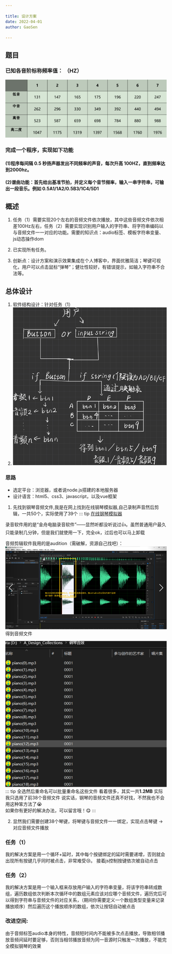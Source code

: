 ```yaml
---

title: 设计方案
date: 2022-04-01
author: GaoSen

---
```


## 题目
### 已知各音阶标称频率值： （HZ）
![img.png](./02_piano.assets/1.png)
### 完成一个程序，实现如下功能
#### (1)程序每间隔 0.5 秒扬声器发出不同频率的声音，每次升高 100HZ，直到频率达到2000hz。
#### (2)谱曲功能：首先给出基准节拍，并定义每个音节频率，输入一串字符串，可输出一段音乐。例如 0.5A1/1A2/0.5B3/1C4/5D1

## 概述

1. 任务（1）需要实现20个左右的音频文件依次播放，其中这些音频文件依次相差100Hz左右，任务（2）需要实现识别用户输入的字符串、将字符串编码以与音频文件一一对应的功能。需要的知识点：audio标签、模板字符串变量、js动态操作dom

2. 已实现所有任务。

3. 创新点：设计方案和演示效果集成在个人博客中，界面优雅简洁；琴键可视化，用户可以点击鼠标“弹琴”；健壮性较好，有错误提示，如输入字符串不合法等。

## 总体设计
1. 软件结构设计：针对任务（1）
2. <img src="./02_piano.assets/image-20220403220114146.png" alt="image-20220403220114146"  />

### 思路
* 选定平台：浏览器，或者说node.js搭建的本地服务器
* 设计语言：html5、css3、javascript，以及vue框架
1. 先找到钢琴音频文件,我是在网上找到在线钢琴模拟器,自己录制声音然后剪辑，一共50个，实际使用了39个
::: tip
[在线钢琴模拟器](https://www.xiwnn.com/piano/)

录音软件用的是“金舟电脑录音软件”——显然听都没听说过:thumbsup:。虽然普通用户最久只能录制几分钟，但是我们就使用一下，完全ok，过后也可以马上卸载

音频剪辑软件我用的是audition（需破解，资源自己找吧）：
![image-20220926005721765](./02_piano.assets/image-20220926005721765.png)
得到音频文件

![image-20220926005735817](./02_piano.assets/image-20220926005735817.png)
::: tip
全选然后重命名可以批量重命名这些文件
看着很多，其实一共**1.2MB**
实际我只选用了前38个音频文件
说实话，钢琴的音频文件还真不好找，不然我也不会用这种笨方法了:sob:  
如果你有更好的解决办法，可以留言哦！:yum:
:::

2. 显然我们需要创建38个琴键，将琴键与音频文件一一绑定，实现点击琴键 -> 对应音频文件播放

### 任务（1） 
我的解决方案是用一个循环+延时，其中每个按键绑定的延时需要递增，否则就会出现所有按键几乎同时被点击，非常难受:cry:。
接着js控制按键依次被自动点击

### 任务（2）
我的解决方案是用一个输入框来存放用户输入的字符串变量，将该字符串转成数组，遍历数组依次判断本次循环中的数组元素应该对应哪个音频文件，遍历完后可以得到字符串与音频文件的对应关系，（期间你需要定义一个数组类型变量来记录播放顺序）然后遍历这个播放顺序的数组，依次让按钮自动被点击




### 改进空间:
由于音频标签audio本身的特性，音频短时间内不能被多次点击播放，导致相邻播放音频间延时要足够，否则当相邻播放音频为同一音源时只触发一次播放，不能完全模拟钢琴的效果
